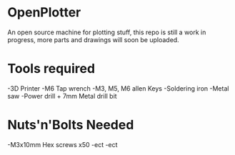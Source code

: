 # OpenPlotter
An open source machine for plotting stuff, this repo is still a work in progress, more parts and drawings will soon be uploaded. 


# Tools required

-3D Printer
-M6 Tap wrench
-M3, M5, M6 allen Keys
-Soldering iron
-Metal saw
-Power drill + 7mm Metal drill bit

# Nuts'n'Bolts Needed
-M3x10mm Hex screws x50
-ect
-ect
